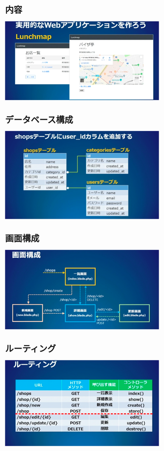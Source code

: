 # 内容
<img src="./public/スクリーンショット 2024-02-25 20.56.12.png">

# データベース構成
<img src="./public/スクリーンショット 2024-03-02 18.25.51.png">

# 画面構成
<img src="./public/スクリーンショット 2024-02-25 20.57.17.png">

# ルーティング
<img src="./public/スクリーンショット 2024-02-25 20.57.34.png">
